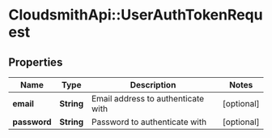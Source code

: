 # CloudsmithApi::UserAuthTokenRequest

## Properties
Name | Type | Description | Notes
------------ | ------------- | ------------- | -------------
**email** | **String** | Email address to authenticate with | [optional] 
**password** | **String** | Password to authenticate with | [optional] 


